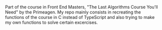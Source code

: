 Part of the course in Front End Masters, "The Last Algorithms Course You'll Need" by the Primeagen. My repo mainly consists in recreating the functions of the course in C instead of TypeScript and also trying to make my own functions to solve certain excercises.
